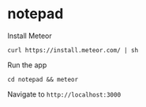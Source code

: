# notepad

Install Meteor

    curl https://install.meteor.com/ | sh

Run the app

    cd notepad && meteor

Navigate to `http://localhost:3000`
